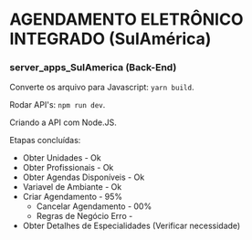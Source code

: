 # AGENDAMENTO ELETRÔNICO INTEGRADO (SulAmérica)
### server_apps_SulAmerica (Back-End)

Converte os arquivo para Javascript: ```yarn build```.

Rodar API's: ```npm run dev```.

Criando a API com Node.JS.

Etapas concluídas:

- Obter Unidades - Ok
- Obter Profissionais - Ok
- Obter Agendas Disponíveis - Ok
- Variavel de Ambiante - Ok
- Criar Agendamento - 95%
  - Cancelar Agendamento - 00%
  - Regras de Negócio Erro - 
- Obter Detalhes de Especialidades (Verificar necessidade)
  
